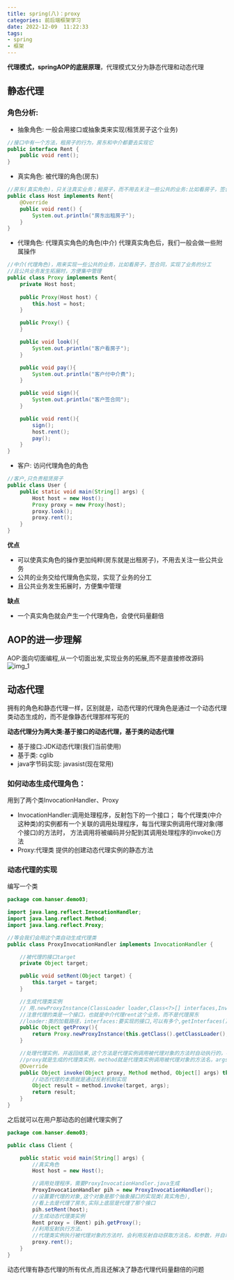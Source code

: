 ```yaml
---
title: spring(八)：proxy
categories: 前后端框架学习
date: 2022-12-09  11:22:33
tags: 
- spring
- 框架 
---
```


**代理模式，springAOP的底层原理**，代理模式又分为静态代理和动态代理

## 静态代理

### 角色分析:

- 抽象角色: 一般会用接口或抽象类来实现(租赁房子这个业务)
```java
//接口中有一个方法，租房子的行为，房东和中介都要去实现它
public interface Rent {
    public void rent();
}
```
- 真实角色: 被代理的角色(房东)
```java
//房东(真实角色)，只关注真实业务；租房子，而不用去关注一些公共的业务:比如看房子，签合同
public class Host implements Rent{
    @Override
    public void rent() {
        System.out.println("房东出租房子");
    }
}
```
- 代理角色: 代理真实角色的角色(中介) 代理真实角色后，我们一般会做一些附属操作
```java
//中介(代理角色)，用来实现一些公共的业务，比如看房子，签合同，实现了业务的分工
//且公共业务发生拓展时，方便集中管理
public class Proxy implements Rent{
    private Host host;
    
    public Proxy(Host host) {
        this.host = host;
    }

    public Proxy() {
    }

    public void look(){
        System.out.println("客户看房子");
    }

    public void pay(){
        System.out.println("客户付中介费");
    }

    public void sign(){
        System.out.println("客户签合同");
    }

    public void rent(){
        sign();
        host.rent();
        pay();
    }
}

```
- 客户: 访问代理角色的角色
```java
//客户,只负责租赁房子
public class User {
    public static void main(String[] args) {
        Host host = new Host();
        Proxy proxy = new Proxy(host);
        proxy.look();
        proxy.rent();
    }
}

```
**优点**

- 可以使真实角色的操作更加纯粹(房东就是出租房子)，不用去关注一些公共业务
- 公共的业务交给代理角色实现，实现了业务的分工
- 且公共业务发生拓展时，方便集中管理

**缺点**

- 一个真实角色就会产生一个代理角色，会使代码量翻倍

## AOP的进一步理解

AOP:面向切面编程,从一个切面出发,实现业务的拓展,而不是直接修改源码
![img_1](https://hanser373.oss-cn-beijing.aliyuncs.com/img/202304141014740.png)

## 动态代理

拥有的角色和静态代理一样，区别就是，动态代理的代理角色是通过一个动态代理类动态生成的，而不是像静态代理那样写死的

**动态代理分为两大类:基于接口的动态代理，基于类的动态代理**

- 基于接口:JDK动态代理(我们当前使用)
- 基于类: cglib
- java字节码实现: javasist(现在常用)

### 如何动态生成代理角色：

用到了两个类InvocationHandler、Proxy

- InvocationHandler:调用处理程序，反射包下的一个接口；
每个代理类(中介这种类)的实例都有一个关联的调用处理程序，每当代理实例调用代理对象(哪个接口)的方法时，
方法调用将被编码并分配到其调用处理程序的invoke()方法
- Proxy:代理类
提供的创建动态代理实例的静态方法

### 动态代理的实现

编写一个类

```java
package com.hanser.demo03;

import java.lang.reflect.InvocationHandler;
import java.lang.reflect.Method;
import java.lang.reflect.Proxy;

//等会我们会用这个类自动生成代理类
public class ProxyInvocationHandler implements InvocationHandler {

    //被代理的接口target
    private Object target;

    public void setRent(Object target) {
        this.target = target;
    }

    //生成代理类实例
    // 用.newProxyInstance(ClassLoader loader,Class<?>[] interfaces,InvocationHandler h)方法
    //注意代理的类是一个接口，也就是中介代理rent这个业务，而不是代理房东
    //loader:类的加载路径，interfaces:要实现的接口,可以有多个,getInterfaces()得到对象的接口，用数组存储，h:调用处理程序
    public Object getProxy(){
        return Proxy.newProxyInstance(this.getClass().getClassLoader(), target.getClass().getInterfaces(),this);
    }

    //处理代理实例，并返回结果,这个方法是代理实例调用被代理对象的方法时自动执行的，参数都是通过反射传入的
    //proxy就是生成的代理类实例，method就是代理类实例调用被代理对象的方法名，args就是方法的参数
    @Override
    public Object invoke(Object proxy, Method method, Object[] args) throws Throwable {
        //动态代理的本质就是通过反射机制实现
        Object result = method.invoke(target, args);
        return result;
    }
}

```

之后就可以在用户那动态的创建代理实例了
```java
package com.hanser.demo03;

public class Client {

    public static void main(String[] args) {
        //真实角色
        Host host = new Host();

        //调用处理程序，需要ProxyInvocationHandler.java生成
        ProxyInvocationHandler pih = new ProxyInvocationHandler();
        //设置要代理的对象,这个对象是那个抽象接口的实现类(真实角色),
        //看上去是代理了房东,实际上底层是代理了那个接口
        pih.setRent(host);
        //生成动态代理类实例
        Rent proxy = (Rent) pih.getProxy();
        //利用反射执行方法，
        //代理类实例执行被代理对象的方法时，会利用反射自动获取方法名，和参数，并自动执行invoke方法来得到方法对应返回类型的结果
        proxy.rent();
    }
}

```

动态代理有静态代理的所有优点,而且还解决了静态代理代码量翻倍的问题

